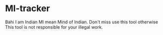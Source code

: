 # MI-tracker
Bahi  I am Indian MI mean Mind of Indian. Don't miss use this tool otherwise This tool is not responsible for your illegal work.
